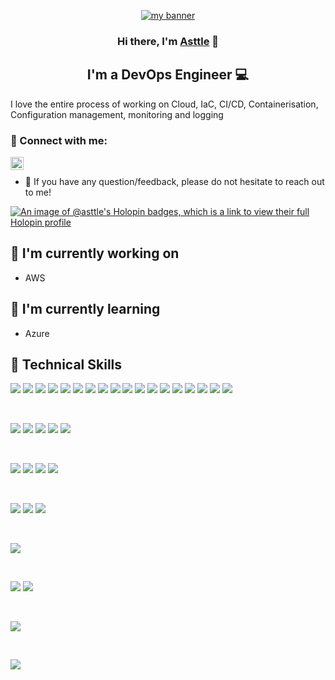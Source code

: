 
                                                                                                                                         
                                                                                                                                         
<p align="center">
  <a href="https://asttle.github.io/" target="_blank" rel="noreferrer"><img src="https://user-images.githubusercontent.com/64640283/185868204-9da3ec10-aedc-42a7-9964-b825046806f6.png" alt="my banner"></a>
</p>                                                                                                                       
                                                                                                                                        
<h3 align="center">
Hi there, I'm <a href="https://asttle.github.io/" target="_blank" rel="noreferrer">Asttle</a> 👋
</h3>

<h2 align="center">
I'm a DevOps Engineer 💻
</h2> 

I love the entire process of working on Cloud, IaC, CI/CD, Containerisation, Configuration management, monitoring and logging

### 🤝 Connect with me:

<a href="https://www.linkedin.com/in/asttle-joseph-858865145/"><img align="left" src="https://raw.githubusercontent.com/yushi1007/yushi1007/main/images/linkedin.svg" alt="Asttle | LinkedIn" width="21px"/></a>
</br>
- 💬 If you have any question/feedback, please do not hesitate to reach out to me!

[![An image of @asttle's Holopin badges, which is a link to view their full Holopin profile](https://holopin.me/asttle)](https://holopin.io/@asttle)


## 🔭 I'm currently working on

- AWS

## 🌱 I'm currently learning

- Azure

## 💼 Technical Skills

![](https://img.shields.io/badge/Code-React-informational?style=flat&logo=react&color=61DAFB)
![](https://img.shields.io/badge/react_native-%2320232a.svg?style=for-the-badge&logo=react&logoColor=%2361DAFB)
![](https://img.shields.io/badge/Code-Redux-informational?style=flat&logo=Redux&color=764ABC)
![](https://img.shields.io/badge/Code-JavaScript-informational?style=flat&logo=JavaScript&color=F7DF1E)
![](https://img.shields.io/badge/Code-HTML5-informational?style=flat&logo=HTML5&color=E34F26)
![](https://img.shields.io/badge/django-%23092E20.svg?style=for-the-badge&logo=django&logoColor=white)
![](https://img.shields.io/badge/Gatsby-%23663399.svg?style=for-the-badge&logo=gatsby&logoColor=white)
![](https://img.shields.io/badge/nx-143055?style=for-the-badge&logo=nx&logoColor=white)
![](https://shields.io/badge/TypeScript-3178C6?logo=TypeScript&logoColor=FFF&style=flat-square)
![](https://img.shields.io/badge/next.js-000000?style=for-the-badge&logo=nextdotjs&logoColor=white)
![](https://img.shields.io/badge/webpack-%238DD6F9.svg?style=for-the-badge&logo=webpack&logoColor=black)
![](https://img.shields.io/badge/-ApolloGraphQL-311C87?style=for-the-badge&logo=apollo-graphql)
![](https://img.shields.io/badge/AWS-%23FF9900.svg?style=for-the-badge&logo=amazon-aws&logoColor=white)
![](https://img.shields.io/badge/ESLint-4B3263?style=for-the-badge&logo=eslint&logoColor=white)
![](https://img.shields.io/badge/nginx-%23009639.svg?style=for-the-badge&logo=nginx&logoColor=white)
![](https://img.shields.io/badge/jenkins-%232C5263.svg?style=for-the-badge&logo=jenkins&logoColor=white)
![](https://img.shields.io/badge/-jest-%23C21325?style=for-the-badge&logo=jest&logoColor=white)
![](https://img.shields.io/badge/docker-%230db7ed.svg?style=for-the-badge&logo=docker&logoColor=white)



</br>

![](https://img.shields.io/badge/Style-Bootstrap-informational?style=flat&logo=Bootstrap&color=7952B3)
![](https://img.shields.io/badge/Style-CSS3-informational?style=flat&logo=CSS3&color=1572B6)
![](https://img.shields.io/badge/Style-styled--components-informational?style=flat&logo=styled-components&color=DB7093)
![](https://img.shields.io/badge/tailwindcss-%2338B2AC.svg?style=for-the-badge&logo=tailwind-css&logoColor=white)
![](https://img.shields.io/badge/SASS-hotpink.svg?style=for-the-badge&logo=SASS&logoColor=white)

</br>

![](https://img.shields.io/badge/Tools-NPM-informational?style=flat&logo=NPM&color=CB3837)
![](https://img.shields.io/badge/Tools-Postman-informational?style=flat&logo=Postman&color=FF6C37)
![](https://img.shields.io/badge/Tools-Git-informational?style=flat&logo=Git&color=F05032)
![](https://img.shields.io/badge/Tools-GitHub-informational?style=flat&logo=GitHub&color=181717)

</br>

![](https://img.shields.io/badge/-Storybook-FF4785?style=for-the-badge&logo=storybook&logoColor=white)
![](https://img.shields.io/badge/figma-%23F24E1E.svg?style=for-the-badge&logo=figma&logoColor=white)
![](https://img.shields.io/badge/Canva-%2300C4CC.svg?style=for-the-badge&logo=Canva&logoColor=white)

</br>

![](https://img.shields.io/badge/Udemy-A435F0?style=for-the-badge&logo=Udemy&logoColor=white)


</br>

![](https://img.shields.io/badge/Visual%20Studio%20Code-0078d7.svg?style=for-the-badge&logo=visual-studio-code&logoColor=white)
![](https://img.shields.io/badge/Xcode-007ACC?style=for-the-badge&logo=Xcode&logoColor=white)

</br>

![](https://img.shields.io/badge/Linux-FCC624?style=for-the-badge&logo=linux&logoColor=black)

</br>

![](https://img.shields.io/badge/jira-%230A0FFF.svg?style=for-the-badge&logo=jira&logoColor=white)


